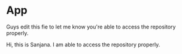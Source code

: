 # App

Guys edit this fie to let me know you're able to access the repository properly.

Hi, this is Sanjana. I am able to access the repository properly.
